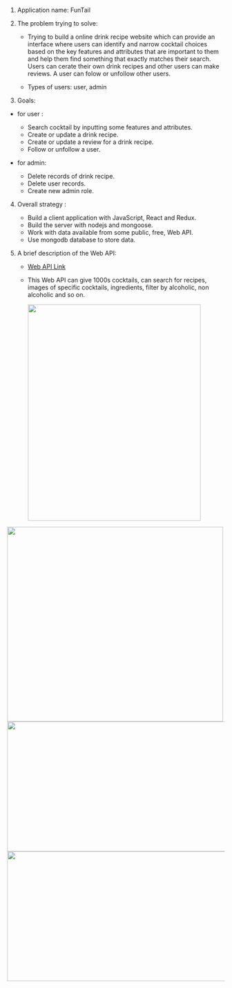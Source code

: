 1. Application name: FunTail

2. The problem trying to solve:
   - Trying to build a online drink recipe website which can provide an interface where users can identify and narrow cocktail choices based on the key features and attributes that are important to them and help them find something that exactly matches their search. Users can cerate their own drink recipes and other users can make reviews. A user can folow or unfollow other users.
   
   - Types of users: user, admin

3. Goals:
  - for user : 
    - Search cocktail by inputting some features and attributes.
    - Create or update a drink recipe.
    - Create or update a review for a drink recipe.
    - Follow or unfollow a user.

  - for admin:
    - Delete records of drink recipe.
    - Delete user records.
    - Create new admin role.
    
4. Overall strategy :
   - Build a client application with JavaScript, React and Redux.  
   - Build the server with nodejs and mongoose.
   - Work with data available from some public, free, Web API.
   - Use mongodb database to store data.
 
5. A brief description of the Web API:
   - [Web API Link](https://www.thecocktaildb.com/api.php)
   - This Web API can give 1000s cocktails, can search for recipes, images of specific cocktails, ingredients, filter by alcoholic, non alcoholic and so on.

     <img src="https://user-images.githubusercontent.com/72764920/117737947-c0626880-b1af-11eb-9104-6b3c9302cd9d.png" width="400" height="500" />
<img src="https://user-images.githubusercontent.com/72764920/117738879-e0932700-b1b1-11eb-8733-ccf0f7811b92.png" width="500" height="450" />
<img src="https://user-images.githubusercontent.com/72764920/117738975-218b3b80-b1b2-11eb-861f-d223aec31b84.png" width="550" height="300" />
<img src="https://user-images.githubusercontent.com/72764920/117738981-26e88600-b1b2-11eb-9a78-ebe0bbb0f892.png" width="550" height="300" />
